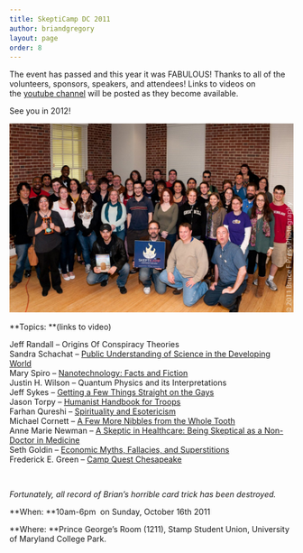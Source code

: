 ```yaml
---
title: SkeptiCamp DC 2011
author: briandgregory
layout: page
order: 8
---
```

The event has passed and this year it was FABULOUS! Thanks to all of the volunteers, sponsors, speakers, and attendees! Links to videos on the [youtube channel][1] will be posted as they become available.

See you in 2012!

[<img title="SkeptiCampDC2011" src="/content/SkeptiCampDC2011.jpg" alt="" />][2]

**Topics: **(links to video)

Jeff Randall &#8211; Origins Of Conspiracy Theories  
Sandra Schachat &#8211; [Public Understanding of Science in the Developing World][3]  
Mary Spiro &#8211; [Nanotechnology: Facts and Fiction][4]  
Justin H. Wilson &#8211; Quantum Physics and its Interpretations  
Jeff Sykes &#8211; [Getting a Few Things Straight on the Gays][5]  
Jason Torpy &#8211; [Humanist Handbook for Troops][6]  
Farhan Qureshi &#8211; [Spirituality and Esotericism][7]  
Michael Cornett &#8211; [A Few More Nibbles from the Whole Tooth][8]  
Anne Marie Newman &#8211; [A Skeptic in Healthcare: Being Skeptical as a Non-Doctor in Medicine][9]  
Seth Goldin &#8211; [Economic Myths, Fallacies, and Superstitions][10]  
Frederick E. Green &#8211; [Camp Quest Chesapeake][11]

&nbsp;

*Fortunately, all record of Brian&#8217;s horrible card trick has been destroyed.*

**When: **10am-6pm  on Sunday, October 16th 2011

**Where: **Prince George&#8217;s Room (1211), Stamp Student Union, University of Maryland College Park.

&nbsp;

 [1]: http://www.youtube.com/user/SkeptiCampDC
 [2]: /content/2011/06/SkeptiCampDC2011.jpg
 [3]: http://www.youtube.com/watch?v=mTng1Z2pqxo&feature=BFa&list=UUI9vFIajiHFkTtBy0mhLhNw&lf=plcp
 [4]: http://www.youtube.com/watch?v=MhdkUfT0p2c&feature=BFa&list=UUI9vFIajiHFkTtBy0mhLhNw&lf=plcp
 [5]: http://www.youtube.com/watch?v=I0BtEAVdyKM&feature=BFa&list=UUI9vFIajiHFkTtBy0mhLhNw&lf=plcp
 [6]: http://www.youtube.com/watch?v=LWKtwz5UYlU&feature=BFa&list=UUI9vFIajiHFkTtBy0mhLhNw&lf=plcp
 [7]: http://www.youtube.com/watch?v=o-S8IWmHObs&feature=BFa&list=UUI9vFIajiHFkTtBy0mhLhNw&lf=plcp
 [8]: http://www.youtube.com/watch?v=U_OKtlRfE9w&feature=BFa&list=UUI9vFIajiHFkTtBy0mhLhNw&lf=plcp
 [9]: http://www.youtube.com/watch?v=BNcMsD3sUtk&feature=BFa&list=UUI9vFIajiHFkTtBy0mhLhNw&lf=plcp
 [10]: http://www.youtube.com/watch?v=abIfNYF5NkA&list=UUI9vFIajiHFkTtBy0mhLhNw&index=1&feature=plcp
 [11]: http://www.youtube.com/watch?v=06ezROoacrU&feature=BFa&list=UUI9vFIajiHFkTtBy0mhLhNw&lf=plcp
